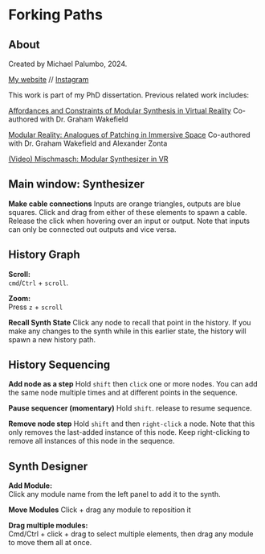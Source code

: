 # Forking Paths

## About

Created by Michael Palumbo, 2024. 

[My website](www.palumbomichael.com) // [Instagram](https://instagram.com/michaelpalumbo_)

This work is part of my PhD dissertation. Previous related work includes:

[Affordances and Constraints of Modular Synthesis in Virtual Reality](https://alicelab.world/msvr/) Co-authored with Dr. Graham Wakefield

[Modular Reality: Analogues of Patching in Immersive Space](https://scholar.google.ca/citations?view_op=view_citation&hl=en&user=iKEglLIAAAAJ&citation_for_view=iKEglLIAAAAJ:d1gkVwhDpl0C) Co-authored with Dr. Graham Wakefield and Alexander Zonta

[(Video) Mischmasch: Modular Synthesizer in VR](https://www.youtube.com/watch?v=kq_0cVode9g)

## Main window: Synthesizer 



**Make cable connections**
Inputs are orange triangles, outputs are blue squares. Click and drag from either of these elements to spawn a cable. Release the click when hovering over an input or output. Note that inputs can only be connected out outputs and vice versa. 

## History Graph

**Scroll:**  
`cmd`/`Ctrl` + `scroll`.

**Zoom:**  
Press `z` + `scroll`

**Recall Synth State**
Click any node to recall that point in the history. If you make any changes to the synth while in this earlier state, the history will spawn a new history path.

## History Sequencing

**Add node as a step**
Hold `shift` then `click` one or more nodes. You can add the same node multiple times and at different points in the sequence. 

**Pause sequencer (momentary)**
Hold `shift`. release to resume sequence. 

**Remove node step**
Hold `shift` and then `right-click` a node. Note that this only removes the last-added instance of this node. Keep right-clicking to remove all instances of this node in the sequence. 


## Synth Designer

**Add Module:**  
Click any module name from the left panel to add it to the synth. 

**Move Modules**
Click + drag any module to reposition it

**Drag multiple modules:**  
Cmd/Ctrl + click + drag to select multiple elements, then drag any module to move them all at once.